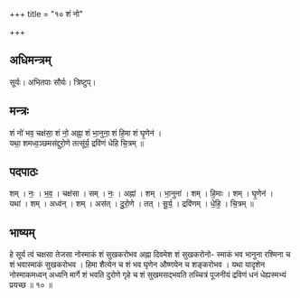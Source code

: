 +++
title = "१० शं नो"

+++
## अधिमन्त्रम्
सूर्यः। अभितपाः सौर्यः। त्रिष्टुप्।

## मन्त्रः
शं नो॑ भव॒ चक्ष॑सा॒ शं नो॒ अह्ना॒ शं भा॒नुना॒ शं हि॒मा शं घृ॒णेन॑ ।  
यथा॒ शमध्व॒ञ्छमस॑द्दुरो॒णे तत्सू॑र्य॒ द्रवि॑णं धेहि चि॒त्रम् ॥

## पदपाठः
शम् । नः॒ । भ॒व॒ । चक्ष॑सा । सम् । नः॒ । अह्ना॑ । शम् । भा॒नुना॑ । शम् । हि॒माः । शम् । घृ॒णेन॑ ।  
यथा॑ । शम् । अध्व॑न् । शम् । अस॑त् । दु॒रो॒णे । तत् । सू॒र्य॒ । द्रवि॑णम् । धे॒हि॒ । चि॒त्रम् ॥

## भाष्यम्
हे सूर्य त्वं चक्षसा तेजसा नोस्माकं शं सुखकरोभव अह्ना दिवमेश शं सुखकरोनो- स्माकं भव भानुना रश्मिना च शं भवास्माकं सुखकरोभव । हिमा शैत्येन च शं भव घृणेन औष्णयेन च शङ्करोभव । यथा यादृशेन नोस्माकमध्वन् अध्वनि मार्गे शं भवति दुरोणे गृहे च शं सुखमसद्भवति तच्चित्रं पूजनीयं द्रविणं धनं धेह्यस्मभ्यं प्रयच्छ ॥ १० ॥
